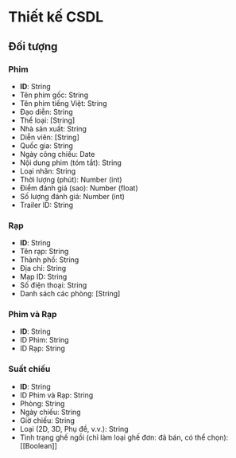 # Thiết kế CSDL

## Đối tượng

### Phim

- **ID**: String
- Tên phim gốc: String
- Tên phim tiếng Việt: String
- Đạo diễn: String
- Thể loại: [String]
- Nhà sản xuất: String
- Diễn viên: [String]
- Quốc gia: String
- Ngày công chiếu: Date
- Nội dung phim (tóm tắt): String
- Loại nhãn: String
- Thời lượng (phút): Number (int)
- Điểm đánh giá (sao): Number (float)
- Số lượng đánh giá: Number (int)
- Trailer ID: String

### Rạp

- **ID**: String
- Tên rạp: String
- Thành phố: String
- Địa chỉ: String
- Map ID: String
- Số điện thoại: String
- Danh sách các phòng: [String]

### Phim và Rạp
- **ID**: String
- ID Phim: String
- ID Rạp: String

### Suất chiếu
- **ID**: String
- ID Phim và Rạp: String
- Phòng: String
- Ngày chiếu: String
- Giờ chiếu: String
- Loại (2D, 3D, Phụ đề, v.v.): String
- Tình trạng ghế ngồi (chỉ làm loại ghế đơn: đã bán, có thể chọn): [[Boolean]]
